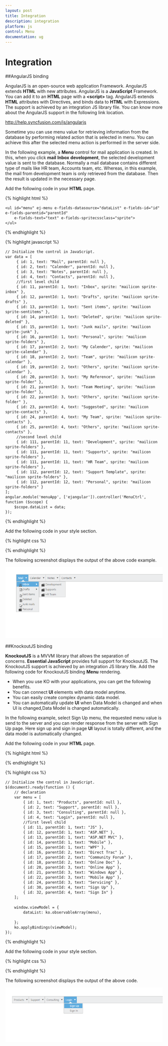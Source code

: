 ```yaml
---
layout: post
title: Integration
description: integration
platform: js
control: Menu
documentation: ug
---
```


# Integration

##AngularJS binding

AngularJS is an open-source web application Framework. AngularJS extends **HTML** with new attributes. AngularJS is a **JavaScript** Framework. You can add it to an **HTML** page with a **&lt;script&gt;** tag. AngularJS extends **HTML** attributes with Directives, and binds data to **HTML** with Expressions. The support is achieved by an integration JS library file. You can know more about the AngularJS support in the following link location. 

<http://help.syncfusion.com/js/angularjs>

Sometime you can use menu value for retrieving information from the database by performing related action that is selected in menu. You can achieve this after the selected menu action is performed in the server side.

In the following example, a **Menu** control for mail application is created. In this, when you click **mail** **Inbox** **development**, the selected development value is sent to the database. Normally a mail database contains different type of mails like HR team, Accounts team, etc. Whereas, in this example, the mail from development team is only retrieved from the database. Then the result is updated in the necessary page.

Add the following code in your **HTML** page.

{% highlight html %}


<!doctype html>
<html xmlns="http://www.w3.org/1999/xhtml" ng-app="menuApp">
<head>
    <title>Essential Studio for JavaScript :  Angular</title>
    <!-- style sheet for default theme(flat azure) -->
    <link href="http://cdn.syncfusion.com/{{ site.releaseversion }}/js/web/flat-azure/ej.web.all.min.css" rel="stylesheet" />
    <!--scripts-->
    <script src="http://cdn.syncfusion.com/js/assets/external/jquery-1.10.2.min.js"> </script>
    <script src="http://cdn.syncfusion.com/js/assets/external/jquery.easing.1.3.min.js"> </script>
    <script src="http://cdn.syncfusion.com/js/assets/external/angular.min.js"> </script>
    <script src="http://cdn.syncfusion.com/{{ site.releaseversion }}/js/web/ej.web.all.min.js"></script>
    <script src="http://cdn.syncfusion.com/{{ site.releaseversion }}/js/ej.widget.angular.min.js"></script>
</head>
<body ng-controller="MenuCtrl">

    <ul id="menu" ej-menu e-fields-datasource="dataList" e-fields-id="id" e-fields-parentid="parentId"
        e-fields-text="text" e-fields-spritecssclass="sprite">
    </ul>
</body>
</html>

{% endhighlight %}

{% highlight javascript %}

   
    // Initialize the control in JavaScript.
    var data = [
         { id: 1, text: "Mail", parentId: null },
         { id: 2, text: "Calender", parentId: null },
         { id: 3, text: "Notes", parentId: null },
         { id: 4, text: "Contacts", parentId: null },
         //first level child
         { id: 11, parentId: 1, text: "Inbox", sprite: "mailicon sprite-inbox" },
         { id: 12, parentId: 1, text: "Drafts", sprite: "mailicon sprite-drafts" },
         { id: 13, parentId: 1, text: "Sent items", sprite: "mailicon sprite-sentitems" },
         { id: 14, parentId: 1, text: "Deleted", sprite: "mailicon sprite-deleted" },
         { id: 15, parentId: 1, text: "Junk mails", sprite: "mailicon sprite-junk" },
         { id: 16, parentId: 1, text: "Personal", sprite: "mailicon sprite-folders" },
         { id: 17, parentId: 2, text: "My Calender", sprite: "mailicon sprite-calendar" },
         { id: 18, parentId: 2, text: "Team", sprite: "mailicon sprite-calendar" },
         { id: 19, parentId: 2, text: "Others", sprite: "mailicon sprite-calendar" },
         { id: 20, parentId: 3, text: "My Reference", sprite: "mailicon sprite-folder" },
         { id: 21, parentId: 3, text: "Team Meeting", sprite: "mailicon sprite-folder" },
         { id: 22, parentId: 3, text: "Others", sprite: "mailicon sprite-folder" },
         { id: 23, parentId: 4, text: "Suggested", sprite: "mailicon sprite-contacts" },
         { id: 24, parentId: 4, text: "My Team", sprite: "mailicon sprite-contacts" },
         { id: 25, parentId: 4, text: "Others", sprite: "mailicon sprite-contacts" },
         //second level child
         { id: 111, parentId: 11, text: "Development", sprite: "mailicon sprite-folders" },
         { id: 111, parentId: 11, text: "Supports", sprite: "mailicon sprite-folders" },
         { id: 111, parentId: 11, text: "HR Team", sprite: "mailicon sprite-folders" },
         { id: 112, parentId: 12, text: "Support Template", sprite: "mailicon sprite-folders" },
         { id: 112, parentId: 12, text: "Personal", sprite: "mailicon sprite-folders" }
    ];
    angular.module('menuApp', ['ejangular']).controller('MenuCtrl', function ($scope) {
        $scope.dataList = data;
    });


{% endhighlight %}

Add the following code in your style section.

{% highlight css %}


<style type="text/css">
    #menu {
        margin-left: 50px;
    }

    .e-menu li > ul > li > a {
        padding: 0 18px 0 28px;
    }

    [class^="sprite-"],
    [class*="sprite-"] {
        background-image: url("../images/mail/mailicons.png");
        height: 25px;
        left: 2px;
        top: 4px;
        width: 24px;
    }

    .sprite-drafts {
        background-position: 50px 407px;
    }

    .sprite-sentitems {
        background-position: 51px 376px;
    }

    .sprite-deleted {
        background-position: 50px 342px;
    }

    .sprite-junk {
        background-position: 51px 308px;
    }

    .sprite-inbox {
        background-position: 48px 478px;
    }

    .sprite-folders {
        background-position: 47px 26px;
    }

    .sprite-calendar {
        background-position: 49px 236px;
    }

    .sprite-folder {
        background-position: 50px 271px;
    }

    .sprite-contacts {
        background-position: 49px 62px;
    }
</style>


{% endhighlight %}



The following screenshot displays the output of the above code example.       

![](/js/Menu/Integration_images/Integration_img1.png) 


##KnockoutJS binding

**KnockoutJS** is a MVVM library that allows the separation of concerns. **Essential JavaScript** provides full support for KnockoutJS. The KnockoutJS support is achieved by an integration JS library file. Add the following code for KnockoutJS binding **Menu** rendering.

* When you use KO with your applications, you can get the following benefits. 
* You can connect **UI** elements with data model anytime. 
* You can easily create complex dynamic data model.  
* You can automatically update **UI** when Data Model is changed and when UI is changed,Data Model is changed automatically. 

In the following example, select Sign Up menu, the requested menu value is send to the server and you can render response from the server with Sign Up page. Here sign up and sign in page **UI** layout is totally different, and the data model is automatically changed.

Add the following code in your **HTML** page.

{% highlight html %}


<!DOCTYPE html>
<html xmlns="http://www.w3.org/1999/xhtml">
<head>
    <link href="http://cdn.syncfusion.com/{{ site.releaseversion }}/js/web/flat-azure/ej.web.all.min.css" rel="stylesheet" />
    <script src="http://cdn.syncfusion.com/js/assets/external/jquery-1.10.2.min.js"></script>
    <script src="http://cdn.syncfusion.com/js/assets/external/jquery.easing.1.3.min.js"> </script>
    <script src="http://cdn.syncfusion.com/js/assets/external/knockout.min.js"></script>
    <script src="http://cdn.syncfusion.com/{{ site.releaseversion }}/js/web/ej.web.all.min.js"> </script>
    <script src="http://cdn.syncfusion.com/{{ site.releaseversion }}/js/ej.widget.ko.min.js"></script>
</head>
<body>
    <div class="content-container-fluid">
        <div class="row">
            <div class="cols-sample-area">
                <ul id="menuko" data-bind="ejMenu :{fields:{dataSource:dataList,id:'id',text:'text',parentId:'parentId',spriteCssClass:'sprite'}}"></ul>
            </div>
        </div>
    </div>
  </body>
  </html>
{% endhighlight %}

{% highlight css %}

  
    // Initialize the control in JavaScript.
    $(document).ready(function () {
        // declaration
        var menu = [
            { id: 1, text: "Products", parentId: null },
            { id: 2, text: "Support", parentId: null },
            { id: 3, text: "Consulting", parentId: null },
            { id: 4, text: "Login", parentId: null },
            //first level child
            { id: 11, parentId: 1, text: "JS" },
            { id: 12, parentId: 1, text: "ASP.NET" },
            { id: 13, parentId: 1, text: "ASP.NET MVC" },
            { id: 14, parentId: 1, text: "Mobile" },
            { id: 15, parentId: 1, text: "WPF" },
            { id: 16, parentId: 2, text: "Direct Trac" },
            { id: 17, parentId: 2, text: "Community Forum" },
            { id: 18, parentId: 2, text: "Online Doc" },
            { id: 20, parentId: 3, text: "Online App" },
            { id: 21, parentId: 3, text: "Windows App" },
            { id: 22, parentId: 3, text: "Mobile App" },
            { id: 24, parentId: 3, text: "Servicing" },
            { id: 30, parentId: 4, text: "Sign Up" },
            { id: 32, parentId: 4, text: "Sign In" }
        ];

        window.viewModel = {
            dataList: ko.observableArray(menu),

        };
        ko.applyBindings(viewModel);
    });


{% endhighlight %}


Add the following code in your style section.

{% highlight css %}


<style type="text/css">
    #menuko {
        margin-left: 50px;
    }
    .e-menu li > ul > li > a {
        padding: 0 18px 0 26px;
    }
</style>   


{% endhighlight %}



The following screenshot displays the output of the above code.              

![](/js/Menu/Integration_images/Integration_img2.png) 


